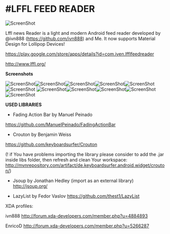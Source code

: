 #LFFL FEED READER
================

![ScreenShot](http://i.imgur.com/EGqAtNU.jpg{url})

Lffl news Reader is a light and modern Android feed reader developed by @ivn888 (https://github.com/ivn888) and Me.
It now supports Material Design for Lollipop Devices!

https://play.google.com/store/apps/details?id=com.iven.lfflfeedreader

http://www.lffl.org/

**Screenshots**

![ScreenShot](http://s13.postimg.org/3rbm7t42f/Screenshot_2014_12_30_21_27_46_framed.png{url})![ScreenShot](http://s28.postimg.org/lh7eyfb65/Screenshot_2014_12_30_21_28_19_framed.png{url})![ScreenShot](http://s15.postimg.org/jnaqlsoq3/Screenshot_2014_12_30_21_28_26_framed.png{url})![ScreenShot](http://s22.postimg.org/5jbado9yp/Screenshot_2014_12_30_21_28_41_framed.png{url})![ScreenShot](http://s29.postimg.org/c0wt6j9vr/Screenshot_2014_12_30_21_29_06_framed.png{url})![ScreenShot]({url})
![ScreenShot](http://s14.postimg.org/cjtbc1r3l/Screenshot_2014_12_30_21_31_36_framed.png{url})![ScreenShot](http://s15.postimg.org/rzfoej0vf/Screenshot_2014_12_30_21_32_18_framed.png{url})![ScreenShot](http://s18.postimg.org/hndn48ysp/Screenshot_2014_12_30_21_32_25_framed.png{url})![ScreenShot](http://s16.postimg.org/nk3oseeqd/Screenshot_2014_12_30_21_33_04_framed.png{url})![ScreenShot](http://s7.postimg.org/k35vim4mz/Screenshot_2014_12_30_21_33_21_framed.png{url})


**USED LIBRARIES**

- Fading Action Bar by Manuel Peinado
  
https://github.com/ManuelPeinado/FadingActionBar

- Crouton by Benjamin Weiss

https://github.com/keyboardsurfer/Crouton
	
(! if You have problems importing the library please consider to add the .jar inside libs folder, then refresh and clean Your workspace: http://mvnrepository.com/artifact/de.keyboardsurfer.android.widget/crouton/)

- Jsoup by Jonathan Hedley
(import as an external library)
http://jsoup.org/

- LazyList by Fedor Vaslov
https://github.com/thest1/LazyList


XDA profiles:

ivn888
http://forum.xda-developers.com/member.php?u=4884893

EnricoD
http://forum.xda-developers.com/member.php?u=5266287
